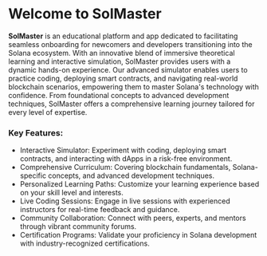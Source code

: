 # Welcome to **SolMaster**

**SolMaster** is an educational platform and app dedicated to facilitating seamless onboarding for newcomers and developers transitioning into the Solana ecosystem. With an innovative blend of immersive theoretical learning and interactive simulation, SolMaster provides users with a dynamic hands-on experience. Our advanced simulator enables users to practice coding, deploying smart contracts, and navigating real-world blockchain scenarios, empowering them to master Solana's technology with confidence. From foundational concepts to advanced development techniques, SolMaster offers a comprehensive learning journey tailored for every level of expertise.

### Key Features:

- Interactive Simulator: Experiment with coding, deploying smart contracts, and interacting with dApps in a risk-free environment.
- Comprehensive Curriculum: Covering blockchain fundamentals, Solana-specific concepts, and advanced development techniques.
- Personalized Learning Paths: Customize your learning experience based on your skill level and interests.
- Live Coding Sessions: Engage in live sessions with experienced instructors for real-time feedback and guidance.
- Community Collaboration: Connect with peers, experts, and mentors through vibrant community forums.
- Certification Programs: Validate your proficiency in Solana development with industry-recognized certifications.
